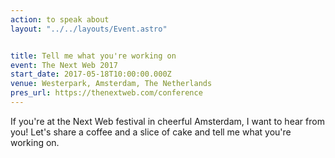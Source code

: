 ```yaml
---
action: to speak about
layout: "../../layouts/Event.astro"


title: Tell me what you're working on
event: The Next Web 2017
start_date: 2017-05-18T10:00:00.000Z
venue: Westerpark, Amsterdam, The Netherlands
pres_url: https://thenextweb.com/conference
---
```


If you're at the Next Web festival in cheerful Amsterdam, I want to hear from you! Let's share a coffee and a slice of cake and tell me what you're working on.
